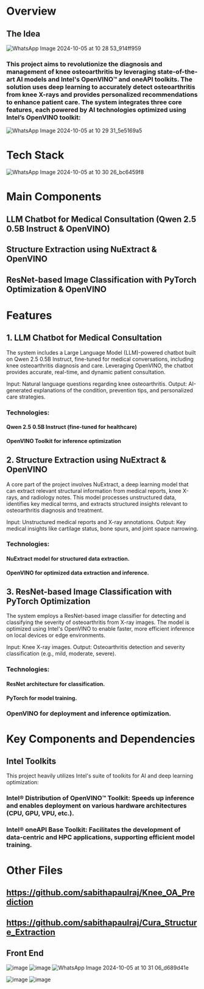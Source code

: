 # Overview
## The Idea
![WhatsApp Image 2024-10-05 at 10 28 53_914ff959](https://github.com/user-attachments/assets/dca45394-054f-4621-ba14-9b2d4c4847b6)

### This project aims to revolutionize the diagnosis and management of knee osteoarthritis by leveraging state-of-the-art AI models and Intel's OpenVINO™ and oneAPI toolkits. The solution uses deep learning to accurately detect osteoarthritis from knee X-rays and provides personalized recommendations to enhance patient care. The system integrates three core features, each powered by AI technologies optimized using Intel’s OpenVINO toolkit:
![WhatsApp Image 2024-10-05 at 10 29 31_5e5169a5](https://github.com/user-attachments/assets/85d22461-720d-4320-beaf-e78128cd658d)
# Tech Stack
![WhatsApp Image 2024-10-05 at 10 30 26_bc6459f8](https://github.com/user-attachments/assets/0dfda760-00df-4b0b-8c0d-a31ba07407ad)

# Main Components
## LLM Chatbot for Medical Consultation (Qwen 2.5 0.5B Instruct & OpenVINO)
## Structure Extraction using NuExtract & OpenVINO
## ResNet-based Image Classification with PyTorch Optimization & OpenVINO
# Features
## 1. LLM Chatbot for Medical Consultation
The system includes a Large Language Model (LLM)-powered chatbot built on Qwen 2.5 0.5B Instruct, fine-tuned for medical conversations, including knee osteoarthritis diagnosis and care. Leveraging OpenVINO, the chatbot provides accurate, real-time, and dynamic patient consultation.

Input: Natural language questions regarding knee osteoarthritis.
Output: AI-generated explanations of the condition, prevention tips, and personalized care strategies.
### Technologies:

#### Qwen 2.5 0.5B Instruct (fine-tuned for healthcare)
#### OpenVINO Toolkit for inference optimization
## 2. Structure Extraction using NuExtract & OpenVINO
A core part of the project involves NuExtract, a deep learning model that can extract relevant structural information from medical reports, knee X-rays, and radiology notes. This model processes unstructured data, identifies key medical terms, and extracts structured insights relevant to osteoarthritis diagnosis and treatment.

Input: Unstructured medical reports and X-ray annotations.
Output: Key medical insights like cartilage status, bone spurs, and joint space narrowing.
### Technologies:

#### NuExtract model for structured data extraction.
#### OpenVINO for optimized data extraction and inference.
## 3. ResNet-based Image Classification with PyTorch Optimization
The system employs a ResNet-based image classifier for detecting and classifying the severity of osteoarthritis from X-ray images. The model is optimized using Intel's OpenVINO to enable faster, more efficient inference on local devices or edge environments.

Input: Knee X-ray images.
Output: Osteoarthritis detection and severity classification (e.g., mild, moderate, severe).
### Technologies:

#### ResNet architecture for classification.
#### PyTorch for model training.
### OpenVINO for deployment and inference optimization.

# Key Components and Dependencies
## Intel Toolkits
This project heavily utilizes Intel's suite of toolkits for AI and deep learning optimization:


### Intel® Distribution of OpenVINO™ Toolkit: Speeds up inference and enables deployment on various hardware architectures (CPU, GPU, VPU, etc.).
### Intel® oneAPI Base Toolkit: Facilitates the development of data-centric and HPC applications, supporting efficient model training.

# Other Files
## https://github.com/sabithapaulraj/Knee_OA_Prediction
## https://github.com/sabithapaulraj/Cura_Structure_Extraction

## Front End
![image](https://github.com/user-attachments/assets/87d99e76-9e3b-404c-a898-d3ae7101722e)
![image](https://github.com/user-attachments/assets/d7beb37a-39e7-4a35-b756-3a48fe732c88)
![WhatsApp Image 2024-10-05 at 10 31 06_d689d41e](https://github.com/user-attachments/assets/cbff450d-3f09-411a-bf7d-41380a078205)

![image](https://github.com/user-attachments/assets/7aabb563-cafe-40c6-8091-936b917e809d)
![image](https://github.com/user-attachments/assets/4e5a1396-774d-4a4c-9d41-852d36eabd1f)



